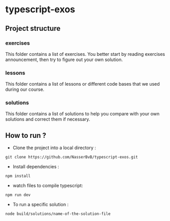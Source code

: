 # typescript-exos

  

## Project structure

 ### **exercises**
This folder contains a list of exercises. You better start by reading exercises announcement, then try to figure out your own solution.

 ### **lessons**
 This folder contains a list of lessons or different code bases that we used during our course.
 
 ### **solutions**
 This folder contains a list of solutions to help you compare with your own solutions and correct them if necessary.

## How to run ?

- Clone the project into a local directory :

```
git clone https://github.com/NasserBvB/typescript-exos.git
```

- Install dependencies :
```
npm install
```
- watch files to compile typescript:
```
npm run dev
```
- To run a specific solution :
```
node build/solutions/name-of-the-solution-file

```